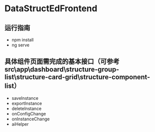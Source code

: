 # DataStructEdFrontend
## 运行指南
* npm install
* ng serve
## 具体组件页面需完成的基本接口（可参考src\app\dashboard\structure-group-list\structure-card-grid\structure-component-list）
* saveInstance
* exportInstance
* deleteInstance
* onConfigChange
* onInstanceChange
* aiHelper
